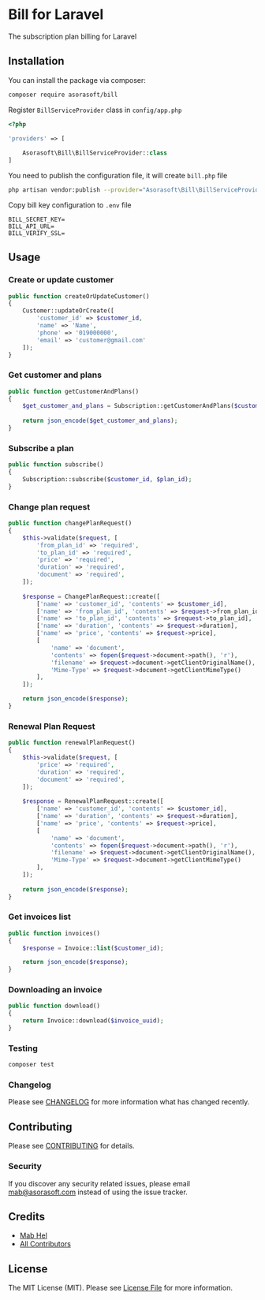 # Bill for Laravel

The subscription plan billing for Laravel

## Installation

You can install the package via composer:

```bash
composer require asorasoft/bill
```

Register `BillServiceProvider` class in `config/app.php`

```php
<?php

'providers' => [
    
    Asorasoft\Bill\BillServiceProvider::class
]
```

You need to publish the configuration file, it will create `bill.php` file

```bash
php artisan vendor:publish --provider="Asorasoft\Bill\BillServiceProvider"
```

Copy bill key configuration to `.env` file

```dotenv
BILL_SECRET_KEY=
BILL_API_URL=
BILL_VERIFY_SSL=
```

## Usage

### Create or update customer

```php
public function createOrUpdateCustomer()
{
    Customer::updateOrCreate([
        'customer_id' => $customer_id,
        'name' => 'Name',
        'phone' => '019000000',
        'email' => 'customer@gmail.com'
    ]);
}
```

### Get customer and plans

```php
public function getCustomerAndPlans() 
{
    $get_customer_and_plans = Subscription::getCustomerAndPlans($customer_id);
    
    return json_encode($get_customer_and_plans);
}
```

### Subscribe a plan

```php
public function subscribe()
{
    Subscription::subscribe($customer_id, $plan_id);
}
```

### Change plan request

```php
public function changePlanRequest()
{
    $this->validate($request, [
        'from_plan_id' => 'required',
        'to_plan_id' => 'required',
        'price' => 'required',
        'duration' => 'required',
        'document' => 'required',
    ]);
    
    $response = ChangePlanRequest::create([
        ['name' => 'customer_id', 'contents' => $customer_id],
        ['name' => 'from_plan_id', 'contents' => $request->from_plan_id],
        ['name' => 'to_plan_id', 'contents' => $request->to_plan_id],
        ['name' => 'duration', 'contents' => $request->duration],
        ['name' => 'price', 'contents' => $request->price],
        [
            'name' => 'document',
            'contents' => fopen($request->document->path(), 'r'),
            'filename' => $request->document->getClientOriginalName(),
            'Mime-Type' => $request->document->getClientMimeType()
        ],
    ]);

    return json_encode($response);
}
```

### Renewal Plan Request

```php
public function renewalPlanRequest()
{
    $this->validate($request, [
        'price' => 'required',
        'duration' => 'required',
        'document' => 'required',
    ]);
    
    $response = RenewalPlanRequest::create([
        ['name' => 'customer_id', 'contents' => $customer_id],
        ['name' => 'duration', 'contents' => $request->duration],
        ['name' => 'price', 'contents' => $request->price],
        [
            'name' => 'document',
            'contents' => fopen($request->document->path(), 'r'),
            'filename' => $request->document->getClientOriginalName(),
            'Mime-Type' => $request->document->getClientMimeType()
        ],
    ]);
    
    return json_encode($response);
}
```

### Get invoices list

```php
public function invoices()
{
    $response = Invoice::list($customer_id);

    return json_encode($response);
}
```

### Downloading an invoice

```php
public function download()
{
    return Invoice::download($invoice_uuid);
}
```

### Testing

```bash
composer test
```

### Changelog

Please see [CHANGELOG](CHANGELOG.md) for more information what has changed recently.

## Contributing

Please see [CONTRIBUTING](CONTRIBUTING.md) for details.

### Security

If you discover any security related issues, please email mab@asorasoft.com instead of using the issue tracker.

## Credits

-   [Mab Hel](https://github.com/helmab)
-   [All Contributors](../../contributors)

## License

The MIT License (MIT). Please see [License File](LICENSE.md) for more information.
